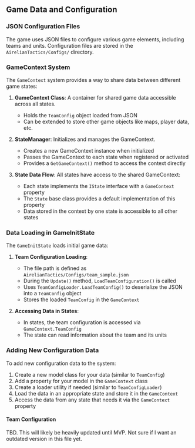 
## Game Data and Configuration

### JSON Configuration Files
The game uses JSON files to configure various game elements, including teams and units. Configuration files are stored in the `AirelianTactics/Configs/` directory.

### GameContext System
The `GameContext` system provides a way to share data between different game states:

1. **GameContext Class**: A container for shared game data accessible across all states.
   - Holds the `TeamConfig` object loaded from JSON
   - Can be extended to store other game objects like maps, player data, etc.

2. **StateManager**: Initializes and manages the GameContext.
   - Creates a new GameContext instance when initialized
   - Passes the GameContext to each state when registered or activated
   - Provides a `GetGameContext()` method to access the context directly

3. **State Data Flow**: All states have access to the shared GameContext:
   - Each state implements the `IState` interface with a `GameContext` property
   - The `State` base class provides a default implementation of this property
   - Data stored in the context by one state is accessible to all other states

### Data Loading in GameInitState
The `GameInitState` loads initial game data:

1. **Team Configuration Loading**:
   - The file path is defined as `AirelianTactics/Configs/team_sample.json`
   - During the `Update()` method, `LoadTeamConfiguration()` is called
   - Uses `TeamConfigLoader.LoadTeamConfig()` to deserialize the JSON into a `TeamConfig` object
   - Stores the loaded `TeamConfig` in the `GameContext`

2. **Accessing Data in States**:
   - In states, the team configuration is accessed via `GameContext.TeamConfig`
   - The state can read information about the team and its units

### Adding New Configuration Data
To add new configuration data to the system:

1. Create a new model class for your data (similar to `TeamConfig`)
2. Add a property for your model in the `GameContext` class
3. Create a loader utility if needed (similar to `TeamConfigLoader`)
4. Load the data in an appropriate state and store it in the `GameContext`
5. Access the data from any state that needs it via the `GameContext` property

#### Team Configuration
TBD. This will likely be heavily updated until MVP. Not sure if I want an outdated version in this file yet.